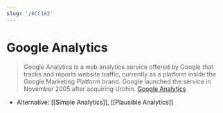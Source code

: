 ```yaml
---
slug: '/8CC183'
---
```


# Google Analytics

> Google Analytics is a web analytics service offered by Google that tracks and reports website traffic, currently as a platform inside the Google Marketing Platform brand. Google launched the service in November 2005 after acquiring Urchin. [Google Analytics](https://en.wikipedia.org/wiki/Google_Analytics)

- Alternative: [[Simple Analytics]], [[Plausible Analytics]]
